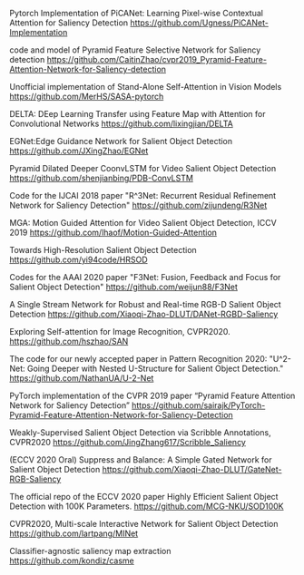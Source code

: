 Pytorch Implementation of PiCANet: Learning Pixel-wise Contextual Attention for Saliency Detection
https://github.com/Ugness/PiCANet-Implementation

code and model of Pyramid Feature Selective Network for Saliency detection
https://github.com/CaitinZhao/cvpr2019_Pyramid-Feature-Attention-Network-for-Saliency-detection

Unofficial implementation of Stand-Alone Self-Attention in Vision Models
https://github.com/MerHS/SASA-pytorch

DELTA: DEep Learning Transfer using Feature Map with Attention for Convolutional Networks
https://github.com/lixingjian/DELTA

EGNet:Edge Guidance Network for Salient Object Detection
https://github.com/JXingZhao/EGNet

Pyramid Dilated Deeper CoonvLSTM for Video Salient Object Detection
https://github.com/shenjianbing/PDB-ConvLSTM

Code for the IJCAI 2018 paper "R^3Net: Recurrent Residual Refinement Network for Saliency Detection"
https://github.com/zijundeng/R3Net

MGA: Motion Guided Attention for Video Salient Object Detection, ICCV 2019
https://github.com/lhaof/Motion-Guided-Attention

Towards High-Resolution Salient Object Detection
https://github.com/yi94code/HRSOD

Codes for the AAAI 2020 paper "F3Net: Fusion, Feedback and Focus for Salient Object Detection" 
https://github.com/weijun88/F3Net

A Single Stream Network for Robust and Real-time RGB-D Salient Object Detection
https://github.com/Xiaoqi-Zhao-DLUT/DANet-RGBD-Saliency

Exploring Self-attention for Image Recognition, CVPR2020.
https://github.com/hszhao/SAN

The code for our newly accepted paper in Pattern Recognition 2020: "U^2-Net: Going Deeper with Nested U-Structure for Salient Object Detection."
https://github.com/NathanUA/U-2-Net

PyTorch implementation of the CVPR 2019 paper “Pyramid Feature Attention Network for Saliency Detection”
https://github.com/sairajk/PyTorch-Pyramid-Feature-Attention-Network-for-Saliency-Detection

Weakly-Supervised Salient Object Detection via Scribble Annotations, CVPR2020
https://github.com/JingZhang617/Scribble_Saliency

(ECCV 2020 Oral) Suppress and Balance: A Simple Gated Network for Salient Object Detection
https://github.com/Xiaoqi-Zhao-DLUT/GateNet-RGB-Saliency

The official repo of the ECCV 2020 paper Highly Efficient Salient Object Detection with 100K Parameters.
https://github.com/MCG-NKU/SOD100K

CVPR2020, Multi-scale Interactive Network for Salient Object Detection
https://github.com/lartpang/MINet

Classifier-agnostic saliency map extraction
https://github.com/kondiz/casme
